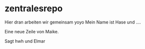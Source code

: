 zentralesrepo
=============

Hier dran arbeiten wir gemeinsam
yoyo
Mein Name ist Hase und ....

Eine neue Zeile von Maike.

Sagt hwh
und Elmar
